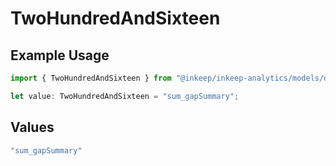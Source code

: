 # TwoHundredAndSixteen

## Example Usage

```typescript
import { TwoHundredAndSixteen } from "@inkeep/inkeep-analytics/models/operations";

let value: TwoHundredAndSixteen = "sum_gapSummary";
```

## Values

```typescript
"sum_gapSummary"
```